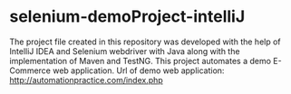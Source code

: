 # selenium-demoProject-intelliJ
The project file created in this repository was developed with the help of IntelliJ IDEA and Selenium webdriver with Java along with the implementation of Maven and TestNG. This project automates a demo E-Commerce web application.
Url of demo web application: http://automationpractice.com/index.php
